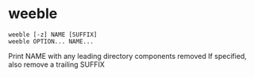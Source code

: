 # weeble

```
weeble [-z] NAME [SUFFIX]
weeble OPTION... NAME...
```

Print NAME with any leading directory components removed
If specified, also remove a trailing SUFFIX
